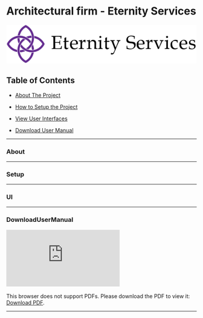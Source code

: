 # Architectural firm - Eternity Services

![alt text](https://github.com/JarrydLeePatel/SP300-Eternity-Services-Ordo/blob/master/ordo/SP300/Images/logo%20ES.png)

## Table of Contents  

* [About The Project](#About) 
<a name="About"/>

* [How to Setup the Project](#Setup) 
<a name="Setup"/>

* [View User Interfaces](#UI) 
<a name="UI"/>

* [Download User Manual](#DownloadUserManual) 
<a name="DownloadUserManual"/>

---

### About
---

### Setup
---

### UI
---

### DownloadUserManual

<object data="https://github.com/JarrydLeePatel/SP300-Eternity-Services-Ordo/blob/master/User%20Manual%20Group%20Pomegranate.pdf" type="application/pdf" width="700px" height="700px">
    <embed src="https://github.com/JarrydLeePatel/SP300-Eternity-Services-Ordo/blob/master/User%20Manual%20Group%20Pomegranate.pdf">
        <p>This browser does not support PDFs. Please download the PDF to view it: <a href="https://github.com/JarrydLeePatel/SP300-Eternity-Services-Ordo/blob/master/User%20Manual%20Group%20Pomegranate.pdf">Download PDF</a>.</p>
    </embed>
</object>

---
